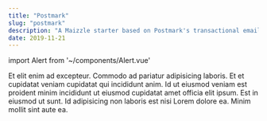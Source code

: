 ```yaml
---
title: "Postmark"
slug: "postmark"
description: "A Maizzle starter based on Postmark's transactional email templates."
date: 2019-11-21
---
```


import Alert from '~/components/Alert.vue'

Et elit enim ad excepteur. Commodo ad pariatur adipisicing laboris. Et et cupidatat veniam cupidatat qui incididunt anim. Id ut eiusmod veniam est proident minim incididunt ut eiusmod cupidatat amet officia elit ipsum. Est in eiusmod ut sunt. Id adipisicing non laboris est nisi Lorem dolore ea. Minim mollit sint aute ea.
